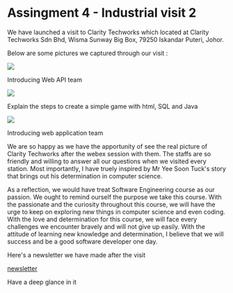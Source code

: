 # Assingment 4 - Industrial visit 2
<p>We have launched a visit to Clarity Techworks which located at Clarity Techworks  Sdn Bhd, Wisma Sunway Big Box, 79250 Iskandar Puteri, Johor.</p>
<p>Below are some pictures we captured through our visit : <p/>
<img src = https://github.com/miqbaltariq/SECP1513/assets/148403179/24aaf97a-25db-49c2-a596-63d3657e416f >
<p>Introducing Web API team <p/>
<img src = https://github.com/miqbaltariq/SECP1513/assets/148403179/1f8e62af-4b04-46a4-bdee-a1e9636e62c0 >
<p>Explain the steps to create a simple game with html, SQL and Java <p/>
<img src = https://github.com/miqbaltariq/SECP1513/assets/148403179/b539d0ce-a44e-43eb-8181-f1963f419854 >
<p>Introducing web application team <p/>
<p>We are so happy as we have the apportunity of see the real picture of Clarity Techworks after the webex session with them. The staffs are so friendly and willing to answer all our questions when we visited every station. Most importantly, I have truely inspired by Mr Yee Soon Tuck's story that brings out his determination in computer science. </p>
<p>As a reflection, we would have treat Software Engineering course as our passion. We ought to remind ourself the purpose we take this course. With the passionate and the curiosity throughout this course, we will have the urge to keep on exploring new things in computer science and even coding. With the love and determination for this course, we will face every challenges we encounter bravely and will not give up easily. With the attitude of learning new knowledge and determination, I believe that we will success and be a good software developer one day. </p>

<p>Here's a newsletter we have made after the visit</p>
<a href = "https://drive.google.com/file/d/1LJD3TZUnfERPiEleEgIsTp4ji8AOKDzd/view?usp=sharing" > newsletter</a>
<p>Have a deep glance in it </p>
